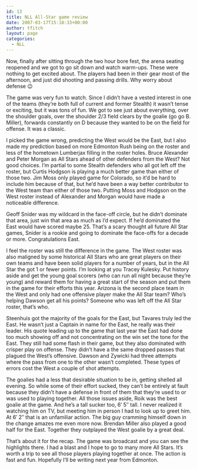 ```yaml
---
id: 13
title: NLL All-Star game review
date: 2007-03-17T15:18:33+00:00
author: tfitch
layout: page
categories:
  - NLL
---
```

Now, finally after sitting through the two hour bore fest, the arena seating reopened and we got to go sit down and watch warm-ups. These were nothing to get excited about. The players had been in their gear most of the afternoon, and just did shooting and passing drills. Why worry about defense 😉

The game was very fun to watch. Since I didn&#8217;t have a vested interest in one of the teams (they&#8217;re both full of current and former Stealth) it wasn&#8217;t tense or exciting, but it was tons of fun. We got to see just about everything, over the shoulder goals, over the shoulder 2/3 field clears by the goalie (go go B. Miller), forwards constantly on D because they wanted to be on the field for offense. It was a classic.

I picked the game wrong, predicting the West would be the East, but I also made my prediction based on more Edmonton Rush being on the roster and less of the hometown Lumberjax filling in the roster holes. Bruce Alexander and Peter Morgan as All Stars ahead of other defenders from the West? Not good choices. I&#8217;m partial to some Stealth defenders who all got left off the roster, but Curtis Hodgson is playing a much better game than either of those two. Jim Moss only played game for Colorado, so it&#8217;d be hard to include him because of that, but he&#8217;d have been a way better contributor to the West team than either of those two. Putting Moss and Hodgson on the West roster instead of Alexander and Morgan would have made a noticeable difference.

Geoff Snider was my wildcard in the face-off circle, but he didn&#8217;t dominate that area, just win that area as much as I&#8217;d expect. If he&#8217;d dominated the East would have scored maybe 25. That&#8217;s a scary thought all future All Star games, Snider is a rookie and going to dominate the face-offs for a decade or more. Congratulations East.

I feel the roster was still the difference in the game. The West roster was also maligned by some historical All Stars who are great players on their own teams and have been solid players for a number of years, but in the All Star the got 1 or fewer points. I&#8217;m looking at you Tracey Kulesky. Put history aside and get the young goal scorers (who can run all night because they&#8217;re young) and reward them for having a great start of the season and put them in the game for their efforts this year. Arizona is the second place team in the West and only had one offensive player make the All Star team? Who&#8217;s helping Dawson get all his points? Someone who was left off the All Star roster, that&#8217;s who.

Steenhuis got the majority of the goals for the East, but Tavares truly led the East. He wasn&#8217;t just a Captain in name for the East, he really was their leader. His quote leading up to the game that last year the East had done too much showing off and not concentrating on the win set the tone for the East. They still had some flash in their game, but they also dominated with crisper play on offense. They didn&#8217;t have a the same dropped passes that plagued the West&#8217;s offensive. Dawson and Zywicki had three attempts where the pass from one to the other wasn&#8217;t completed. These types of errors cost the West a couple of shot attempts.

The goalies had a less that desirable situation to be in, getting shelled all evening. So while some of their effort sucked, they can&#8217;t be entirely at fault because they didn&#8217;t have a defense in front of them that they&#8217;re used to or was used to playing together. All those issues aside, Roik was the best goalie at the game. And he&#8217;s a tall sucker too, 6&#8242; 5&#8243; tall. I never realized it watching him on TV, but meeting him in person I had to look up to greet him. At 6&#8242; 2&#8243; that is an unfamiliar action. The big guy cramming himself down in the change amazes me even more now. Brendan Miller also played a good half for the East. Together they outplayed the West goalie by a great deal.

That&#8217;s about it for the recap. The game was broadcast and you can see the highlights there. I had a blast and I hope to go to many more All Stars. It&#8217;s worth a trip to see all those players playing together at once. The action is fast and fun. Hopefully I&#8217;ll be writing next year from Edmonton.
